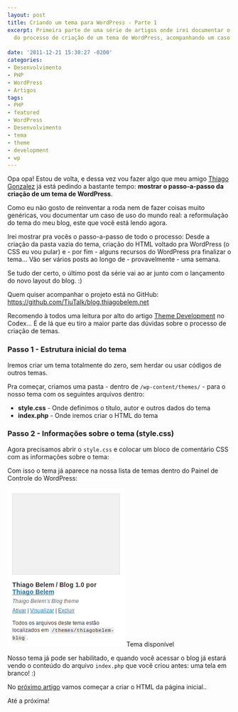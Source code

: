 ```yaml
---
layout: post
title: Criando um tema para WordPress - Parte 1
excerpt: Primeira parte de uma série de artigos onde irei documentar o passo-a-passo
  do processo de criação de um tema de WordPress, acompanhando um caso do mundo real.

date: '2011-12-21 15:30:27 -0200'
categories:
- Desenvolvimento
- PHP
- WordPress
- Artigos
tags:
- PHP
- featured
- WordPress
- Desenvolvimento
- tema
- theme
- development
- wp
---
```

<p>Opa opa! Estou de volta, e dessa vez vou fazer algo que meu amigo <a href="http://thiagogonzalez.com/" target="_blank">Thiago Gonzalez</a> já está pedindo a bastante tempo: <strong>mostrar o passo-a-passo da criação de um tema de WordPress</strong>.</p>
<p>Como eu não gosto de reinventar a roda nem de fazer coisas muito genéricas, vou documentar um caso de uso do mundo real: a reformulação do tema do meu blog, este que você está lendo agora.</p>
<p>Irei mostrar pra vocês o passo-a-passo de todo o processo: Desde a criação da pasta vazia do tema, criação do HTML voltado pra WordPress (o CSS eu vou pular) e - por fim - alguns recursos do WordPress pra finalizar o tema... Vão ser vários posts ao longo de - provavelmente - uma semana.</p>
<p>Se tudo der certo, o último post da série vai ao ar junto com o lançamento do novo layout do blog. :)</p>
<p>Quem quiser acompanhar o projeto está no GitHub: <a href="https://github.com/TiuTalk/blog.thiagobelem.net" target="_blank">https://github.com/TiuTalk/blog.thiagobelem.net</a></p>
<p>Recomendo à todos uma leitura por alto do artigo <a href="http://codex.wordpress.org/Theme_Development" target="_blank">Theme Development</a> no Codex... É de lá que eu tiro a maior parte das dúvidas sobre o processo de criação de temas.</p>
<h3>Passo 1 - Estrutura inicial do tema</h3>
<p>Iremos criar um tema totalmente do zero, sem herdar ou usar códigos de outros temas.</p>
<p>Pra começar, criamos uma pasta - dentro de <code>/wp-content/themes/</code> - para o nosso tema com os seguintes arquivos dentro:</p>
<ul>
<li><strong>style.css</strong> - Onde definimos o título, autor e outros dados do tema</li>
<li><strong>index.php</strong> - Onde iremos criar o HTML do tema</li>
</ul>
<h3>Passo 2 - Informações sobre o tema (style.css)</h3>
<p>Agora precisamos abrir o <code>style.css</code> e colocar um bloco de comentário CSS com as informações sobre o tema:</p>
<div data-gist-id="1506849" data-gist-show-loading="false"></div>
<p>Com isso o tema já aparece na nossa lista de temas dentro do Painel de Controle do WordPress:</p>
<p><img class="size-full wp-image-1896" title="tema-style" src="/assets/uploads/2011/12/tema-style.png" alt="" width="264" height="356" /> Tema disponível</p>
<p>Nosso tema já pode ser habilitado, e quando você acessar o blog já estará vendo o conteúdo do arquivo <code>index.php</code> que você criou antes: uma tela em branco! :)</p>
<p>No <a href="/criando-um-tema-para-wordpress-parte-2">próximo artigo</a> vamos começar a criar o HTML da página inicial..</p>
<p>Até a próxima!</p>
